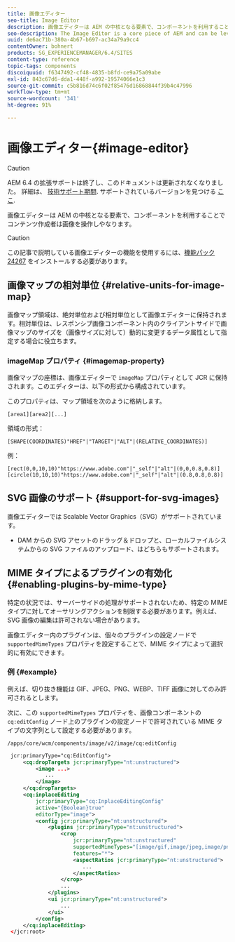 ```yaml
---
title: 画像エディター
seo-title: Image Editor
description: 画像エディターは AEM の中核となる要素で、コンポーネントを利用することでコンテンツ作成者は画像を操作しやなります。
seo-description: The Image Editor is a core piece of AEM and can be leveraged by components to facilitate the manipulation of images by content authors.
uuid: de6ac71b-380a-4b67-b697-ac34a79a9cc4
contentOwner: bohnert
products: SG_EXPERIENCEMANAGER/6.4/SITES
content-type: reference
topic-tags: components
discoiquuid: f6347492-cf48-4835-b8fd-ce9a75a09abe
exl-id: 843c67d6-dda1-448f-a992-19574066e1c3
source-git-commit: c5b816d74c6f02f85476d16868844f39b4c47996
workflow-type: tm+mt
source-wordcount: '341'
ht-degree: 91%

---
```


# 画像エディター{#image-editor}

>[!CAUTION]
>
>AEM 6.4 の拡張サポートは終了し、このドキュメントは更新されなくなりました。 詳細は、 [技術サポート期間](https://helpx.adobe.com/jp/support/programs/eol-matrix.html). サポートされているバージョンを見つける [ここ](https://experienceleague.adobe.com/docs/?lang=ja).

画像エディターは AEM の中核となる要素で、コンポーネントを利用することでコンテンツ作成者は画像を操作しやなります。

>[!CAUTION]
>
>この記事で説明している画像エディターの機能を使用するには、[機能パック 24267](https://www.adobeaemcloud.com/content/marketplace/marketplaceProxy.html?packagePath=/content/companies/public/adobe/packages/cq640/featurepack/cq-6.4.0-featurepack-24267) をインストールする必要があります。

## 画像マップの相対単位 {#relative-units-for-image-map}

画像マップ領域は、絶対単位および相対単位として画像エディターに保持されます。相対単位は、レスポンシブ画像コンポーネント内のクライアントサイドで画像マップのサイズを（画像サイズに対して）動的に変更するデータ属性として指定する場合に役立ちます。

### imageMap プロパティ {#imagemap-property}

画像マップの座標は、画像エディターで `imageMap` プロパティとして JCR に保持されます。このエディターは、以下の形式から構成されています。

このプロパティは、マップ領域を次のように格納します。

`[area1][area2][...]`

領域の形式：

`[SHAPE(COORDINATES)"HREF"|"TARGET"|"ALT"|(RELATIVE_COORDINATES)]`

例：

`[rect(0,0,10,10)"https://www.adobe.com"|"_self"|"alt"|(0,0,0.8,0.8)]`
`[circle(10,10,10)"https://www.adobe.com"|"_self"|"alt"|(0.8,0.8,0.8)]`

## SVG 画像のサポート {#support-for-svg-images}

画像エディターでは Scalable Vector Graphics（SVG）がサポートされています。

* DAM からの SVG アセットのドラッグ＆ドロップと、ローカルファイルシステムからの SVG ファイルのアップロード、はどちらもサポートされます。

## MIME タイプによるプラグインの有効化 {#enabling-plugins-by-mime-type}

特定の状況では、サーバーサイドの処理がサポートされないため、特定の MIME タイプに対してオーサリングアクションを制限する必要があります。例えば、SVG 画像の編集は許可されない場合があります。

画像エディター内のプラグインは、個々のプラグインの設定ノードで `supportedMimeTypes` プロパティを設定することで、MIME タイプによって選択的に有効にできます。

### 例 {#example}

例えば、切り抜き機能は GIF、JPEG、PNG、WEBP、TIFF 画像に対してのみ許可されるとします。

次に、この `supportedMimeTypes` プロパティを、画像コンポーネントの `cq:editConfig` ノード上のプラグインの設定ノードで許可されている MIME タイプの文字列として設定する必要があります。

`/apps/core/wcm/components/image/v2/image/cq:editConfig`

```xml
 jcr:primaryType="cq:EditConfig">
     <cq:dropTargets jcr:primaryType="nt:unstructured">
         <image ...>
            ...
         </image>
     </cq:dropTargets>
     <cq:inplaceEditing
         jcr:primaryType="cq:InplaceEditingConfig"
         active="{Boolean}true"
         editorType="image">
         <config jcr:primaryType="nt:unstructured">
             <plugins jcr:primaryType="nt:unstructured">
                 <crop
                     jcr:primaryType="nt:unstructured"
                     supportedMimeTypes="[image/gif,image/jpeg,image/png,image/webp,image/tiff]"
                     features="*">
                     <aspectRatios jcr:primaryType="nt:unstructured">
                        ...
                     </aspectRatios>
                 </crop>
                 ...
             </plugins>
             <ui jcr:primaryType="nt:unstructured">
                 ...
             </ui>
         </config>
     </cq:inplaceEditing>
 </jcr:root>
```
